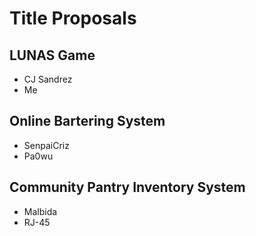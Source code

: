 # Title Proposals
## LUNAS Game
- CJ Sandrez
- Me
## Online Bartering System
- SenpaiCriz
- Pa0wu
## Community Pantry Inventory System
- Malbida
- RJ-45